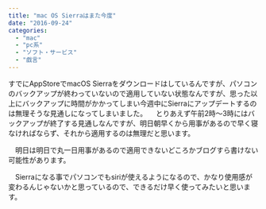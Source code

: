 ```yaml
---
title: "mac OS Sierraはまた今度"
date: "2016-09-24"
categories: 
  - "mac"
  - "pc系"
  - "ソフト・サービス"
  - "戯言"
---
```


すでにAppStoreでmacOS Sierraをダウンロードはしているんですが、パソコンのバックアップが終わっていないので適用していない状態なんですが、思った以上にバックアップに時間がかかってしまい今週中にSierraにアップデートするのは無理そうな見通しになってしまいました。 　とりあえず午前2時〜3時にはバックアップが終了する見通しなんですが、明日朝早くから用事があるので早く寝なければならず、それから適用するのは無理だと思います。

　明日は明日で丸一日用事があるので適用できないどころかブログすら書けない可能性があります。

　Sierraになる事でパソコンでもsiriが使えるようになるので、かなり使用感が変わるんじゃないかと思っているので、できるだけ早く使ってみたいと思います。
